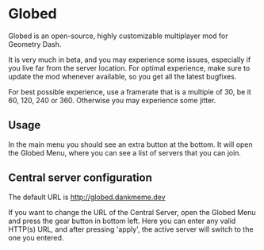 # Globed

Globed is an open-source, highly customizable multiplayer mod for Geometry Dash.

It is very much in beta, and you may experience some issues, especially if you live far from the server location. For optimal experience, make sure to update the mod whenever available, so you get all the latest bugfixes.

For best possible experience, use a framerate that is a multiple of 30, be it 60, 120, 240 or 360. Otherwise you may experience some jitter.

## Usage

In the main menu you should see an extra button at the bottom. It will open the Globed Menu, where you can see a list of servers that you can join.

## Central server configuration

The default URL is http://globed.dankmeme.dev

If you want to change the URL of the Central Server, open the Globed Menu and press the gear button in bottom left. Here you can enter any valid HTTP(s) URL, and after pressing 'apply', the active server will switch to the one you entered.
